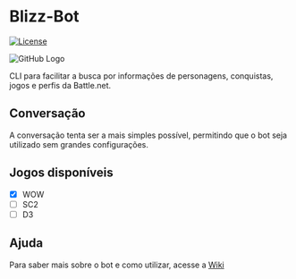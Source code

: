 # Blizz-Bot
[![License](https://img.shields.io/badge/License-BSD%202--Clause-orange.svg)](https://opensource.org/licenses/BSD-2-Clause)

![GitHub Logo](/static/logo.png)

CLI para facilitar a busca por informações de personagens, conquistas, jogos e perfis da Battle.net.

## Conversação

A conversação tenta ser a mais simples possível, permitindo que o bot seja utilizado sem grandes configurações.

## Jogos disponíveis

- [X] WOW
- [ ] SC2
- [ ] D3

## Ajuda

Para saber mais sobre o bot e como utilizar, acesse a [Wiki](https://github.com/M3nin0/blizz-bot/wiki)

